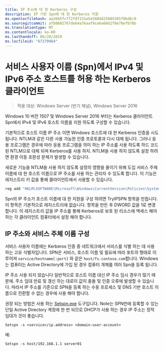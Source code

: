 ```yaml
---
title: IP 주소에 대 한 Kerberos 구성
description: IP 기반 Spn에 대 한 Kerberos 지원
ms.openlocfilehash: aa2685fcff2fdf231e5e5884d25885585f0bd6c9
ms.sourcegitcommit: afb0602767de64a76aaf9ce6a60d2f0e78efb78b
ms.translationtype: MT
ms.contentlocale: ko-KR
ms.lasthandoff: 06/20/2019
ms.locfileid: "67279964"
---
```

# <a name="kerberos-clients-allow-ipv4-and-ipv6-address-hostnames-in-service-principal-names-spns"></a>서비스 사용자 이름 (Spn)에서 IPv4 및 IPv6 주소 호스트를 허용 하는 Kerberos 클라이언트

>적용 대상: Windows Server (반기 채널), Windows Server 2016

Windows 10 버전 1507 및 Windows Server 2016 부터는 Kerberos 클라이언트 Spn에서 IPv4 및 IPv6 호스트 이름을 지원 하도록 구성할 수 있습니다.

기본적으로 호스트 이름 IP 주소 이면 Windows 호스트에 대 한 Kerberos 인증을 시도 됩니다. NTLM과 같은 다른 사용 가능한 인증 프로토콜과 다시 대체 됩니다. 그러나 응용 프로그램은 경우에 따라 응용 프로그램을 의미 하는 IP 주소를 사용 하도록 하드 코드 된 NTLM으로 대체 되며 Kerberos를 사용 하지. NTLM을 사용 하지 않도록 설정 하려면 환경 이동 호환성 문제가 발생할 수 있습니다.

새로운 기능을 NTLM을 사용 하지 않도록 설정의 영향을 줄이기 위해 도입 서비스 주체 이름에 대 한 호스트 이름으로 IP 주소를 사용 하는 관리자 수 있도록 합니다. 이 기능은 레지스트리 키 값을 통해 클라이언트에서 사용할 수 있습니다.

```cmd
reg add "HKLM\SOFTWARE\Microsoft\Windows\CurrentVersion\Policies\System\Kerberos\Parameters" /v TryIPSPN /t REG_DWORD /d 1 /f
```

Spn의 IP 주소가 호스트 이름에 대 한 지원을 구성 하려면 TryIPSPN 항목을 만듭니다. 이 항목은 기본적으로 레지스트리에 없습니다. 항목을 만든 후 DWORD 값을 1로 변경 합니다. 이 레지스트리 값을 IP 주소를 통해 Kerberos로 보호 된 리소스에 액세스 해야 하는 각 클라이언트 컴퓨터에서 설정 해야 합니다.

## <a name="configuring-a-service-principal-name-as-ip-address"></a>IP 주소와 서비스 주체 이름 구성

서비스 사용자 이름에는 Kerberos 인증 중 네트워크에서 서비스를 식별 하는 데 사용 하는 고유 식별자입니다. SPN은 서비스, 호스트 이름 및 필요에 따라 포트의 형태로 이루어져 `service/hostname[:port]` 와 같은 `host/fs.contoso.com`합니다. Windows는 컴퓨터는 Active Directory에 가입 된 경우 컴퓨터 개체를 여러 Spn을 등록 됩니다.

IP 주소 사용 되지 않습니다 일반적으로 호스트 이름 대신 IP 주소 임시 경우가 많기 때문에. 주소 임대 만료 및 갱신 하는 대로이 값이 충돌 및 인증 오류에 발생할 수 있습니다. 따라서 IP 주소를 기준으로 SPN을 등록 하는 수동 프로세스 및 DNS 기반 호스트 이름으로 전환할 수 없는 경우에 사용 해야 합니다.

권장 되는 방법은 사용 하는 [Setspn.exe](https://docs.microsoft.com/previous-versions/windows/it-pro/windows-server-2012-R2-and-2012/cc731241(v=ws.11)) 도구입니다. Note는 SPN만에 등록할 수 있는 단일 Active Directory 계정에 한 번 되므로 DHCP가 사용 하는 경우 IP 주소는 정적 임대가 것이 좋습니다.

```
Setspn -s <service>/ip.address> <domain-user-account>  
```

예:

```
Setspn -s host/192.168.1.1 server01
```
